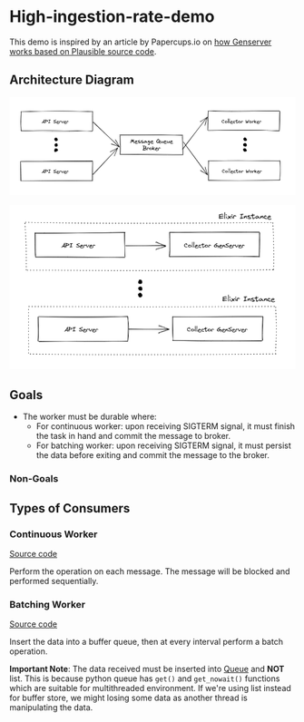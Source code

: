# High-ingestion-rate-demo

This demo is inspired by an article by Papercups.io on [how Genserver works based on Plausible source code](https://papercups.io/blog/genserver).

## Architecture Diagram

![Agnostic Architecture](agnostic-architecture.png)

![Elixir Architecture](elixir-architecture.png)

## Goals

- The worker must be durable where:
  - For continuous worker: upon receiving SIGTERM signal, it must finish the task in hand and commit the message to broker.
  - For batching worker: upon receiving SIGTERM signal, it must persist the data before exiting and commit the message to the broker.

### Non-Goals

## Types of Consumers

### Continuous Worker

[Source code](https://github.com/sdil/high-ingestion-rate-demo/blob/main/consumer/loop-graceful-shutdown.py)

Perform the operation on each message. The message will be blocked and performed sequentially.

### Batching Worker

[Source code](https://github.com/sdil/high-ingestion-rate-demo/blob/main/consumer/batching-graceful-shutdown.py)

Insert the data into a buffer queue, then at every interval perform a batch operation.

**Important Note**: The data received must be inserted into [Queue](https://docs.python.org/3/library/queue.html) and **NOT** list. This is because python queue has `get()` and `get_nowait()` functions which are suitable for multithreaded environment. If we're using list instead for buffer store, we might losing some data as another thread is manipulating the data.

